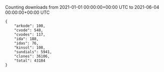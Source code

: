 
Counting downloads from 2021-01-01 00:00:00+00:00 UTC to 2021-06-04 00:00:00+00:00 UTC

```
{
    "arkode": 100,
    "cvode": 548,
    "cvodes": 117,
    "ida": 188,
    "idas": 76,
    "kinsol": 108,
    "sundials": 5941,
    "clones": 36106,
    "total": 43184
}
```
